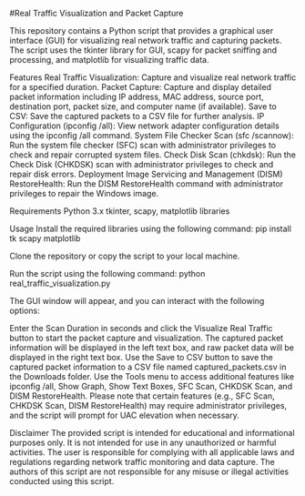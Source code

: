 #Real Traffic Visualization and Packet Capture

This repository contains a Python script that provides a graphical user interface (GUI) for visualizing real network traffic and capturing packets. 
The script uses the tkinter library for GUI, scapy for packet sniffing and processing, and matplotlib for visualizing traffic data.

Features
Real Traffic Visualization: Capture and visualize real network traffic for a specified duration.
Packet Capture: Capture and display detailed packet information including IP address, MAC address, source port, destination port, packet size, and computer name (if available).
Save to CSV: Save the captured packets to a CSV file for further analysis.
IP Configuration (ipconfig /all): View network adapter configuration details using the ipconfig /all command.
System File Checker Scan (sfc /scannow): Run the system file checker (SFC) scan with administrator privileges to check and repair corrupted system files.
Check Disk Scan (chkdsk): Run the Check Disk (CHKDSK) scan with administrator privileges to check and repair disk errors.
Deployment Image Servicing and Management (DISM) RestoreHealth: Run the DISM RestoreHealth command with administrator privileges to repair the Windows image.

Requirements
Python 3.x
tkinter, scapy, matplotlib libraries

Usage
Install the required libraries using the following command:
pip install tk scapy matplotlib

Clone the repository or copy the script to your local machine.

Run the script using the following command:
python real_traffic_visualization.py

The GUI window will appear, and you can interact with the following options:

Enter the Scan Duration in seconds and click the Visualize Real Traffic button to start the packet capture and visualization.
The captured packet information will be displayed in the left text box, and raw packet data will be displayed in the right text box.
Use the Save to CSV button to save the captured packet information to a CSV file named captured_packets.csv in the Downloads folder.
Use the Tools menu to access additional features like ipconfig /all, Show Graph, Show Text Boxes, SFC Scan, CHKDSK Scan, and DISM RestoreHealth.
Please note that certain features (e.g., SFC Scan, CHKDSK Scan, DISM RestoreHealth) may require administrator privileges, and the script will prompt for UAC elevation when necessary.

Disclaimer
The provided script is intended for educational and informational purposes only. It is not intended for use in any unauthorized or harmful activities. 
The user is responsible for complying with all applicable laws and regulations regarding network traffic monitoring and data capture. 
The authors of this script are not responsible for any misuse or illegal activities conducted using this script.
